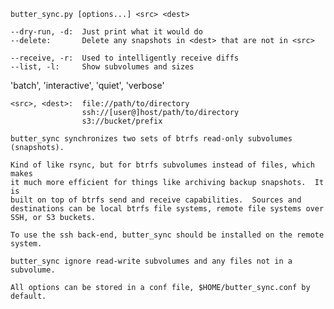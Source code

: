	butter_sync.py [options...] <src> <dest>

	--dry-run, -d:	Just print what it would do
	--delete:		Delete any snapshots in <dest> that are not in <src>

	--receive, -r:	Used to intelligently receive diffs
	--list, -l:		Show subvolumes and sizes

'batch', 'interactive', 'quiet', 'verbose'

	<src>, <dest>:	file://path/to/directory
					ssh://[user@]host/path/to/directory
					s3://bucket/prefix

	butter_sync synchronizes two sets of btrfs read-only subvolumes (snapshots).

	Kind of like rsync, but for btrfs subvolumes instead of files, which makes
	it much more efficient for things like archiving backup snapshots.  It is
	built on top of btrfs send and receive capabilities.  Sources and
	destinations can be local btrfs file systems, remote file systems over
	SSH, or S3 buckets.

	To use the ssh back-end, butter_sync should be installed on the remote system.

	butter_sync ignore read-write subvolumes and any files not in a subvolume.

	All options can be stored in a conf file, $HOME/butter_sync.conf by default.
